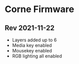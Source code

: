 # Corne Firmware

## Rev 2021-11-22
- Layers added up to 6
- Media key enabled
- Mousekey enabled
- RGB lighting all enabled
